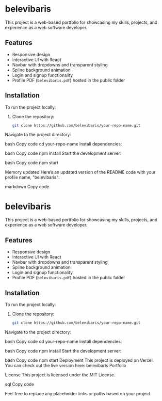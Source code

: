 # belevibaris

This project is a web-based portfolio for showcasing my skills, projects, and experience as a web software developer.

## Features

- Responsive design
- Interactive UI with React
- Navbar with dropdowns and transparent styling
- Spline background animation
- Login and signup functionality
- Profile PDF (`belevibaris.pdf`) hosted in the public folder

## Installation

To run the project locally:

1. Clone the repository:

   ```bash
   git clone https://github.com/belevibaris/your-repo-name.git
Navigate to the project directory:

bash
Copy code
cd your-repo-name
Install dependencies:

bash
Copy code
npm install
Start the development server:

bash
Copy code
npm start

Memory updated
Here’s an updated version of the README code with your profile name, "belevibaris":

markdown
Copy code
# belevibaris

This project is a web-based portfolio for showcasing my skills, projects, and experience as a web software developer.

## Features

- Responsive design
- Interactive UI with React
- Navbar with dropdowns and transparent styling
- Spline background animation
- Login and signup functionality
- Profile PDF (`belevibaris.pdf`) hosted in the public folder

## Installation

To run the project locally:

1. Clone the repository:

   ```bash
   git clone https://github.com/belevibaris/your-repo-name.git
Navigate to the project directory:

bash
Copy code
cd your-repo-name
Install dependencies:

bash
Copy code
npm install
Start the development server:

bash
Copy code
npm start
Deployment
This project is deployed on Vercel. You can check out the live version here: belevibaris Portfolio

License
This project is licensed under the MIT License.

sql
Copy code

Feel free to replace any placeholder links or paths based on your project.
